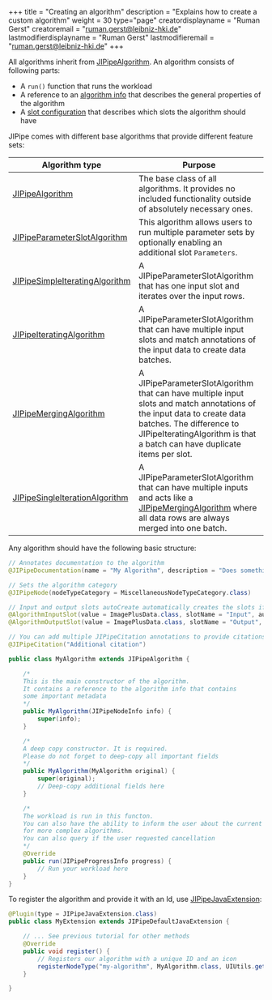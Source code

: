 +++
title = "Creating an algorithm"
description = "Explains how to create a custom algorithm"
weight = 30
type="page"
creatordisplayname = "Ruman Gerst"
creatoremail = "ruman.gerst@leibniz-hki.de"
lastmodifierdisplayname = "Ruman Gerst"
lastmodifieremail = "ruman.gerst@leibniz-hki.de"
+++

All algorithms inherit from [JIPipeAlgorithm](/apidocs/org/hkijena/jipipe/api/nodes/JIPipeAlgorithm.html). An algorithm consists of following parts:

* A `run()` function that runs the workload
* A reference to an [algorithm info](/apidocs/org/hkijena/jipipe/api/nodes/JIPipeNodeInfo.html) that describes the general properties of the algorithm
* A [slot configuration](/apidocs/org/hkijena/jipipe/api/data/JIPipeSlotConfiguration.html) that describes which slots the algorithm should have

JIPipe comes with different base algorithms that provide different feature sets:

| Algorithm type                                                                                              | Purpose                                                                                                                                                                                                                         |
| ----------------------------------------------------------------------------------------------------------- | ------------------------------------------------------------------------------------------------------------------------------------------------------------------------------------------------------------------------------- |
| [JIPipeAlgorithm](/apidocs/org/hkijena/jipipe/api/nodes/JIPipeAlgorithm.html)                           | The base class of all algorithms. It provides no included functionality outside of absolutely necessary ones.                                                                                                                   |
| [JIPipeParameterSlotAlgorithm](/apidocs/org/hkijena/jipipe/api/nodes/JIPipeParameterSlotAlgorithm.html) | This algorithm allows users to run multiple parameter sets by optionally enabling an additional slot `Parameters`.                                                                                                              |
| [JIPipeSimpleIteratingAlgorithm](/apidocs/org/hkijena/jipipe/api/nodes/JIPipeAlgorithm.html)            | A JIPipeParameterSlotAlgorithm that has one input slot and iterates over the input rows.                                                                                                                                        |
| [JIPipeIteratingAlgorithm](/apidocs/org/hkijena/jipipe/api/nodes/JIPipeIteratingAlgorithm.html)         | A JIPipeParameterSlotAlgorithm that can have multiple input slots and match annotations of the input data to create data batches.                                                                                               |
| [JIPipeMergingAlgorithm](/apidocs/org/hkijena/jipipe/api/nodes/JIPipeMergingAlgorithm.html)             | A JIPipeParameterSlotAlgorithm that can have multiple input slots and match annotations of the input data to create data batches. The difference to JIPipeIteratingAlgorithm is that a batch can have duplicate items per slot. |
| [JIPipeSingleIterationAlgorithm](/apidocs/org/hkijena/jipipe/api/nodes/JIPipeSingleIterationAlgorithm.html)            | A JIPipeParameterSlotAlgorithm that can have multiple inputs and acts like a [JIPipeMergingAlgorithm](/apidocs/org/hkijena/jipipe/api/nodes/JIPipeMergingAlgorithm.html) where all data rows are always merged into one batch.                                                                                                                                        |


Any algorithm should have the following basic structure:

```java
// Annotates documentation to the algorithm
@JIPipeDocumentation(name = "My Algorithm", description = "Does something")

// Sets the algorithm category
@JIPipeNode(nodeTypeCategory = MiscellaneousNodeTypeCategory.class)

// Input and output slots autoCreate automatically creates the slots if set to true and no slot configuration was provided
@AlgorithmInputSlot(value = ImagePlusData.class, slotName = "Input", autoCreate = true)
@AlgorithmOutputSlot(value = ImagePlusData.class, slotName = "Output", autoCreate = true)

// You can add multiple JIPipeCitation annotations to provide citations for this node only
@JIPipeCitation("Additional citation")

public class MyAlgorithm extends JIPipeAlgorithm {

    /*
    This is the main constructor of the algorithm.
    It contains a reference to the algorithm info that contains
    some important metadata
    */
    public MyAlgorithm(JIPipeNodeInfo info) {
        super(info);
    }

    /*
    A deep copy constructor. It is required.
    Please do not forget to deep-copy all important fields
    */
    public MyAlgorithm(MyAlgorithm original) {
        super(original);
        // Deep-copy additional fields here
    }

    /*
    The workload is run in this functon.
    You can also have the ability to inform the user about the current algorithm status
    for more complex algorithms.
    You can also query if the user requested cancellation
    */
    @Override
    public run(JIPipeProgressInfo progress) {
        // Run your workload here
    }
}
```

To register the algorithm and provide it with an Id, use [JIPipeJavaExtension](/apidocs/org/hkijena/jipipe/JIPipeJavaExtension.html):

```java
@Plugin(type = JIPipeJavaExtension.class)
public class MyExtension extends JIPipeDefaultJavaExtension {

    // ... See previous tutorial for other methods
    @Override
    public void register() {
        // Registers our algorithm with a unique ID and an icon
        registerNodeType("my-algorithm", MyAlgorithm.class, UIUtils.getIconURLFromResources("actions/viewimage.png"));
    }

}
```
